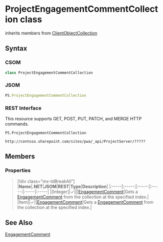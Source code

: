 [comment]: # (Name:ProjectEngagementCommentCollection)
[comment]: # (Name:Microsoft.ProjectServer.ProjectEngagementCommentCollection)
[comment]: # (Type:class)
[comment]: # (Status:Verified)

# <a name="name"></a>ProjectEngagementCommentCollection class

inherits members from [ClientObjectCollection<EngagementComment>](https://msdn.microsoft.com/EN-US/library/ee539303)<br/>

<a name="description"></a>

## <a name="syntax"></a>Syntax

### CSOM

```cs
class ProjectEngagementCommentCollection 
```
### JSOM

```javascript
PS.ProjectEngagementCommentCollection
```
### REST Interface

This resource supports GET, POST, PUT, PATCH, and MERGE HTTP commands.

```
PS.ProjectEngagementCommentCollection

http://contoso.sharepoint.com/sites/pwa/_api/ProjectServer/?????
```

## <a name="members"></a>Members

### <a name="properties"></a>Properties
> [!div class="mx-tdBreakAll"]
|**Name**|**.NET**|**JSOM**|**REST**|**Type**|**Description**|
|:-----|:-----:|:-----:|:-----:|:-----|:-----|
|<a name="[Integer]"></a>[Integer]|&#x2713;|||[EngagementComment](EngagementComment.md)|Gets a [EngagementComment](EngagementComment.md) from the collection at the specified index.|
|<a name="Item"></a>Item||&#x2713;||[EngagementComment](EngagementComment.md)|Gets a [EngagementComment](EngagementComment.md) from the collection at the specified index.|

## <a name="seeAlso"></a>See Also

[EngagementComment](EngagementComment.md)<br/>
